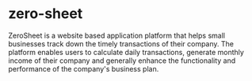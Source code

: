 # zero-sheet
ZeroSheet is a website based application platform that helps small businesses track down the timely transactions of their company. The platform enables users to calculate daily transactions, generate monthly income of their company and  generally enhance the functionality and performance of the company's business plan.
